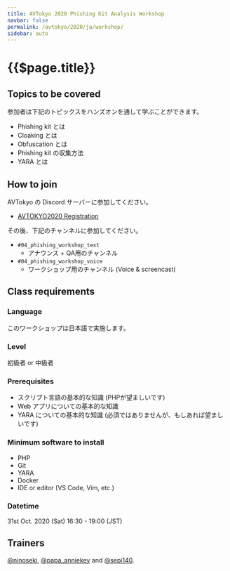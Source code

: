 ```yaml
---
title: AVTokyo 2020 Phishing Kit Analysis Workshop
navbar: false
permalink: /avtokyo/2020/ja/workshop/
sidebar: auto
---
```


# {{$page.title}}

## Topics to be covered

参加者は下記のトピックスをハンズオンを通して学ぶことができます。

- Phishing kit とは
- Cloaking とは
- Obfuscation とは
- Phishing kit の収集方法
- YARA とは

## How to join

AVTokyo の Discord サーバーに参加してください。

- [AVTOKYO2020 Registration](https://www.avtokyo.org/2020/registration)

その後、下記のチャンネルに参加してください。

- `#04_phishing_workshop_text`
  - アナウンス + QA用のチャンネル
- `#04_phishing_workshop_voice`
  - ワークショップ用のチャンネル (Voice & screencast)

## Class requirements

### Language

このワークショップは日本語で実施します。

### Level

初級者 or 中級者

### Prerequisites

- スクリプト言語の基本的な知識 (PHPが望ましいです)
- Web アプリについての基本的な知識
- YARA についての基本的な知識 (必須ではありませんが、もしあれば望ましいです)

### Minimum software to install

- PHP
- Git
- YARA
- Docker
- IDE or editor (VS Code, Vim, etc.)

### Datetime

31st Oct.  2020 (Sat) 16:30 - 19:00 (JST)

## Trainers

[@ninoseki](https://twitter.com/ninoseki), [@papa_anniekey](https://twitter.com/papa_anniekey) and [@sepi140](https://twitter.com/sepi140).
